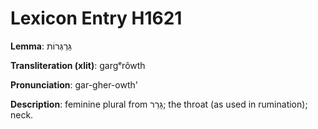 # Lexicon Entry H1621

**Lemma**: גַּרְגְּרוֹת

**Transliteration (xlit)**: gargᵉrôwth

**Pronunciation**: gar-gher-owth'

**Description**:
feminine plural from גָּרַר; the throat (as used in rumination); neck.

